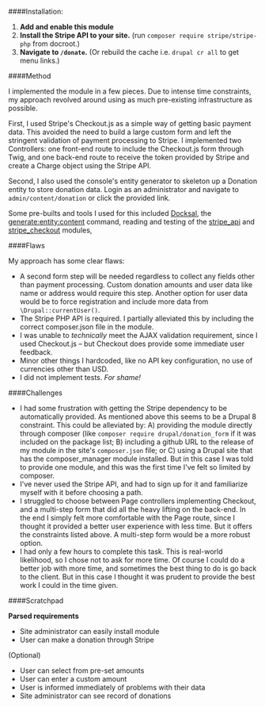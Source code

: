 ####Installation:
1. **Add and enable this module**
2. **Install the Stripe API to your site.** (run `composer require stripe/stripe-php` from docroot.)
3. **Navigate to `/donate`.** (Or rebuild the cache i.e. `drupal cr all` to get menu links.)

####Method

I implemented the module in a few pieces. Due to intense time constraints, my approach revolved around using as much pre-existing infrastructure as possible.

First, I used Stripe's Checkout.js as a simple way of getting basic payment data. This avoided the need to build a large custom form and left the stringent validation of payment processing to Stripe. I implemented two Controllers: one front-end route to include the Checkout.js form through Twig, and one back-end route to receive the token provided by Stripe and create a Charge object using the Stripe API.

Second, I also used the console's entity generator to skeleton up a Donation entity to store donation data. Login as an administrator and navigate to `admin/content/donation` or click the provided link.

Some pre-builts and tools I used for this included [Docksal](https://github.com/docksal/docksal), the [generate:entity:content](https://docs.drupalconsole.com/en/commands/generate-entity-content.html) command, reading and testing of the [stripe_api](https://www.drupal.org/project/stripe_api) and [stripe_checkout](https://www.drupal.org/project/stripe_checkout) modules,

####Flaws

My approach has some clear flaws:
* A second form step will be needed regardless to collect any fields other than payment processing. Custom donation amounts and user data like name or address would require this step. Another option for user data would be to force registration and include more data from `\Drupal::currentUser()`.
* The Stripe PHP API is required. I partially alleviated this by including the correct composer.json file in the module.
* I was unable to _technically_ meet the AJAX validation requirement, since I used Checkout.js – but Checkout does provide some immediate user feedback.
* Minor other things I hardcoded, like no API key configuration, no use of currencies other than USD.
* I did not implement tests. _For shame!_


####Challenges

* I had some frustration with getting the Stripe dependency to be automatically provided. As mentioned above this seems to be a Drupal 8 constraint. This could be alleviated by: A) providing the module directly through composer (like `composer require drupal/donation_form` if it was included on the package list; B) including a github URL to the release of my module in the site's `composer.json` file; or C) using a Drupal site that has the composer_manager module installed. But in this case I was told to provide one module, and this was the first time I've felt so limited by composer.
* I've never used the Stripe API, and had to sign up for it and familiarize myself with it before choosing a path.
* I struggled to choose between Page controllers implementing Checkout, and a multi-step form that did all the heavy lifting on the back-end. In the end I simply felt more comfortable with the Page route, since I thought it provided a better user experience with less time. But it offers the constraints listed above. A multi-step form would be a more robust option.
* I had only a few hours to complete this task. This is real-world likelihood, so I chose not to ask for more time. Of course I could do a better job with more time, and sometimes the best thing to do is go back to the client. But in this case I thought it was prudent to provide the best work I could in the time given.

####Scratchpad

**Parsed requirements**

* Site administrator can easily install module
* User can make a donation through Stripe

(Optional)
* User can select from pre-set amounts
* User can enter a custom amount
* User is informed immediately of problems with their data
* Site administrator can see record of donations